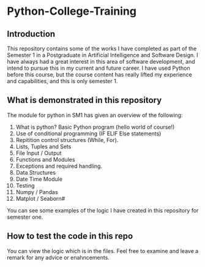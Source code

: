 # Python-College-Training
 
 ## Introduction
 This repository contains some of the works I have completed as part of the Semester 1 in a Postgraduate in Artificial Intelligence and Software Design. I have always had a great interest in this area of software development, and intend to pursue this in my current and future career. I have used Python before this course, but the course content has really lifted my experience and capabilities, and this is only semester 1. 

 ## What is demonstrated in this repository
 The module for python in SM1 has given an overview of the following:
 1. What is python? Basic Python program (hello world of course!)
 2. Use of conditional programming (IF ELIF Else statements)
 3. Repitition control structures (While, For).
 4. Lists, Tuples and Sets
 5. File Input / Output
 6. Functions and Modules
 7. Exceptions and required handling.
 8. Data Structures
 9. Date Time Module
 10. Testing
 11. Numpy / Pandas
 12. Matplot / Seaborn#

 You can see some examples of the logic I have created in this repository for semester one.  

 ## How to test the code in this repo
 You can view the logic which is in the files. Feel free to examine and leave a remark for any advice or enahncements. 

 
